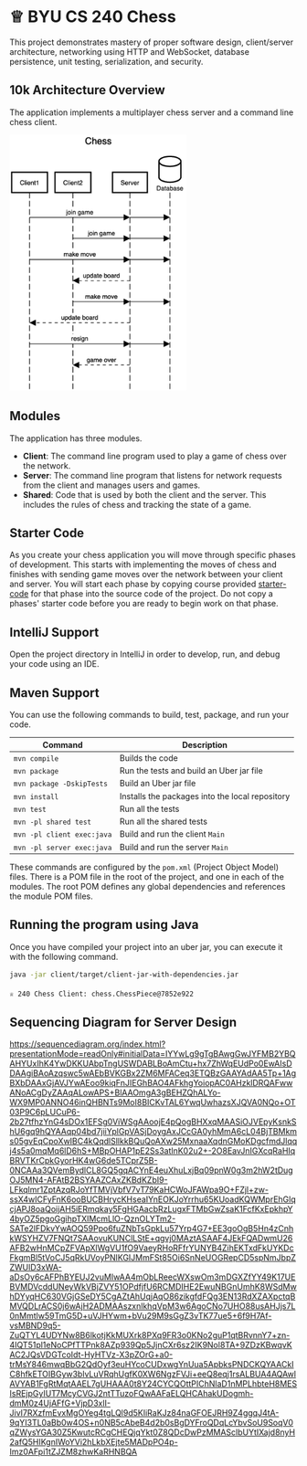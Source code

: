 # ♕ BYU CS 240 Chess

This project demonstrates mastery of proper software design, client/server architecture, networking using HTTP and WebSocket, database persistence, unit testing, serialization, and security.

## 10k Architecture Overview

The application implements a multiplayer chess server and a command line chess client.

[![Sequence Diagram](10k-architecture.png)](https://sequencediagram.org/index.html#initialData=C4S2BsFMAIGEAtIGckCh0AcCGAnUBjEbAO2DnBElIEZVs8RCSzYKrgAmO3AorU6AGVIOAG4jUAEyzAsAIyxIYAERnzFkdKgrFIuaKlaUa0ALQA+ISPE4AXNABWAexDFoAcywBbTcLEizS1VZBSVbbVc9HGgnADNYiN19QzZSDkCrfztHFzdPH1Q-Gwzg9TDEqJj4iuSjdmoMopF7LywAaxgvJ3FC6wCLaFLQyHCdSriEseSm6NMBurT7AFcMaWAYOSdcSRTjTka+7NaO6C6emZK1YdHI-Qma6N6ss3nU4Gpl1ZkNrZwdhfeByy9hwyBA7mIT2KAyGGhuSWi9wuc0sAI49nyMG6ElQQA)

## Modules

The application has three modules.

- **Client**: The command line program used to play a game of chess over the network.
- **Server**: The command line program that listens for network requests from the client and manages users and games.
- **Shared**: Code that is used by both the client and the server. This includes the rules of chess and tracking the state of a game.

## Starter Code

As you create your chess application you will move through specific phases of development. This starts with implementing the moves of chess and finishes with sending game moves over the network between your client and server. You will start each phase by copying course provided [starter-code](starter-code/) for that phase into the source code of the project. Do not copy a phases' starter code before you are ready to begin work on that phase.

## IntelliJ Support

Open the project directory in IntelliJ in order to develop, run, and debug your code using an IDE.

## Maven Support

You can use the following commands to build, test, package, and run your code.

| Command                    | Description                                     |
| -------------------------- | ----------------------------------------------- |
| `mvn compile`              | Builds the code                                 |
| `mvn package`              | Run the tests and build an Uber jar file        |
| `mvn package -DskipTests`  | Build an Uber jar file                          |
| `mvn install`              | Installs the packages into the local repository |
| `mvn test`                 | Run all the tests                               |
| `mvn -pl shared test`      | Run all the shared tests                        |
| `mvn -pl client exec:java` | Build and run the client `Main`                 |
| `mvn -pl server exec:java` | Build and run the server `Main`                 |

These commands are configured by the `pom.xml` (Project Object Model) files. There is a POM file in the root of the project, and one in each of the modules. The root POM defines any global dependencies and references the module POM files.

## Running the program using Java

Once you have compiled your project into an uber jar, you can execute it with the following command.

```sh
java -jar client/target/client-jar-with-dependencies.jar

♕ 240 Chess Client: chess.ChessPiece@7852e922
```



## Sequencing Diagram for Server Design 
https://sequencediagram.org/index.html?presentationMode=readOnly#initialData=IYYwLg9gTgBAwgGwJYFMB2YBQAHYUxIhK4YwDKKUAbpTngUSWDABLBoAmCtu+hx7ZhWqEUdPo0EwAIsDDAAgiBAoAzqswc5wAEbBVKGBx2ZM6MFACeq3ETQBzGAAYAdAA5Tp+1AgBXbDAAxGjAVJYwAEoo9kiqFnJIEGhBAO4AFkhgYoiopAC0AHzklDRQAFwwANoACgDyZAAqALowAPS+BlAAOmgA3gBEHZQhALYo-WX9MP0ANNO46inQHBNTs9MoI8BICKvTAL6YwqUwhazsXJQVA0NQo+OT03P9C6pLUCuP6-2b27tfhzYnG4sDOx1EFSg0ViWSgAAoojE4pQogBHXxqMAASiOJVEpyKsnkShU6gq9hQYAAqp04bd7jiiYplGpVASjDoygAxJCcGA0yhMmA6cL04BjTBMkms05gvEqCpoXwIBC4kQqdlSllkkBQuQoAXw25MxnaaXqdnGMoKDgcfmdJlqqj4s5a0mqMq6lD6hS+MBpOHAP1pE2Ss3atlnK02u2+-2O8EavJnIGXcqRaHIqBRVTKrCpkGyorHK4wG6de5TCprZ5B-0NCAAa3QVemBydlCL8GQ5gqACYnE4euXhuLxjBq09pnW0g3m2hW2tDugOJ5MN4-AFAtB2BSYAAZCAxZKBdKZbI9-LFkqlmr1ZptAzqRJoYfTMVjVbfV7vT79KaHCWoJFAWpa9O+FZjl+zw-ssX4wICFyFnK6ooBUCBHrycKHseaIYnEOKJoYrrhu65KUoadKQWMprEhGlqcjAPJ8oaQoijAH5iERmqkay5FgHGAacbRzLugxFTMbGwZsaK1FcfKxEpkhpY4byOZ5pgoGgihpTXIMcmLlO-QznOLYTm2-SATe2lFDkvYwAOQ59Ppo6fuZNbTsGpkLu57Yrp4G7+EE3goOgB5Hn4zCnhkWSYHZV7FNQt7SAAovuKUNClLStE+qgvj0MAztASAAF4JEkFQADwmU26AFB2wHnMCpZFVApXlWgVU1fO9VaeyRHoRFfrYUNYB4ZihEKTxdFkUYKDcFkgmBl5tVoCJ5qRkUVoyPNlKGIJMmFSt85Oi6SnNeUOGRepCD5spNmJbpZZWUlD3xWA-aDsOy6cAFPhBYEUJ2vuMIwAA4mObLReecWXswOm3mDGXZfYY49K17UEBVMDVcddUNeyWkVBjZVY51OPdfjfU6RCMDIHE2EwuNBGnUmhK8WSdMwhDYyqHC630VGjGSeDY5CgAZtAhUqjAqO86zikgfdFQg3EN13RdXZAXpctqBMVQDLrACS0j6wAjH2ADMAAszxnlkhqVpM3w6AgoCNo7UHO88usAHJjs7L0nMmtlw59TmG5D+uVJHYwm+bVu29M9sGgZ3vTK77ue5+6f9H7Af-vsMBND9q5-ZuQTYL4UDYNw8B6lkotjKkMUXrk8PXq9FR3o0KNo2guP1qtBRvnnY7+zn-4IQT51pl1eNoCPfTTPnk8AZp939Qp5JjnCXr6sz2IK9Nol8TA+9ZDzKBwqvKAC2JQsVDGTcoIdt-HyHTVz-X3pZOrG+a0-trMsY846mwqBbG2QdOyf3euHYcoCUDxwgYnUua5ApbksPNDCKQYAACkIC8hfkETOIBGyw3blvLuVRqhUgfK0XW6NgzFVJi+eeQ8eqj1rsALBUA4AQAwlAVYAB1FgRtMqtAAEL7gUHAAA0t8Y24CYCQOttPIChNlaD1nMPLhbteH8MESIsREjpGyIUT7McyCVGJ2ntTTuzoFQwAAFaELQHCAhakUDogmh-dmM0z4UjAFfG+VjpD3xlI-JivI7RXzfmEvxMgOYeg4tgLQl9d5KIiRaKJz84naGFOEJRH9Z4ggqJ4tA-9qYI3TL0aBb0w4OS+n0NB5cAbeB4d2b0sBgDYFroQDqLcYbvSoU9SoqV0qZWysYGA30Z5KwutcRCgCHEQjqYkt0Z8QDcDwPzMMASclbUYtIXajd8nyH2afQ5HIKgnIWoYVi2hLkbXEjte5MADpPO4p-Imz0AFpi1tZJZM8zhwKaRHNBQA
